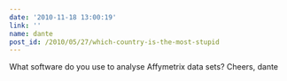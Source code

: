 ```yaml
---
date: '2010-11-18 13:00:19'
link: ''
name: dante
post_id: /2010/05/27/which-country-is-the-most-stupid
---
```


What software do you use to analyse Affymetrix data sets?
Cheers,
dante